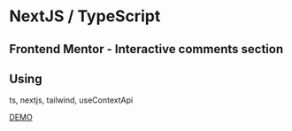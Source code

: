 # NextJS / TypeScript

## Frontend Mentor - Interactive comments section

## Using

ts, nextjs, tailwind, useContextApi

[DEMO](https://interactive-comments-section-lyart.vercel.app/)
